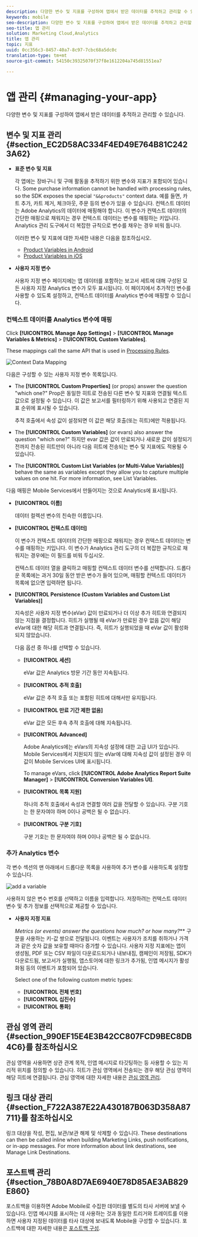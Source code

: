 ```yaml
---
description: 다양한 변수 및 지표를 구성하여 앱에서 받은 데이터를 추적하고 관리할 수 있습니다.
keywords: mobile
seo-description: 다양한 변수 및 지표를 구성하여 앱에서 받은 데이터를 추적하고 관리할 수 있습니다.
seo-title: 앱 관리
solution: Marketing Cloud,Analytics
title: 앱 관리
topic: 지표
uuid: 0cc356c3-8457-40a7-8c97-7cbc68a5dc0c
translation-type: tm+mt
source-git-commit: 54150c39325070f37f8e1612204a745d81551ea7

---
```



# 앱 관리 {#managing-your-app}

다양한 변수 및 지표를 구성하여 앱에서 받은 데이터를 추적하고 관리할 수 있습니다.

## 변수 및 지표 관리 {#section_EC2D58AC334F4ED49E764B81C2423A62}

* **표준 변수 및 지표**

   각 앱에는 장바구니 및 구매 활동을 추적하기 위한 변수와 지표가 포함되어 있습니다. Some purchase information cannot be handled with processing rules, so the SDK exposes the special `"&&products"` context data. 예를 들면, 카트 추가, 카트 제거, 체크아웃, 주문 등의 변수가 있을 수 있습니다. 컨텍스트 데이터는 Adobe Analytics의 데이터에 매핑해야 합니다. 이 변수가 컨텍스트 데이터의 간단한 매핑으로 채워지는 경우 컨텍스트 데이터는 변수를 매핑하는 키입니다. Analytics 관리 도구에서 더 복잡한 규칙으로 변수를 채우는 경우 비워 둡니다.

   이러한 변수 및 지표에 대한 자세한 내용은 다음을 참조하십시오.

   * [Product Variables in Android](/help/android/analytics-main/products/products.md)
   * [Product Variables in iOS](/help/ios/analytics-main/products/products.md)

* **사용자 지정 변수**

   사용자 지정 변수 페이지에는 앱 데이터를 포함하는 보고서 세트에 대해 구성된 모든 사용자 지정 Analytics 변수가 모두 표시됩니다. 이 페이지에서 추가적인 변수를 사용할 수 있도록 설정하고, 컨텍스트 데이터를 Analytics 변수에 매핑할 수 있습니다.

### 컨텍스트 데이터를 Analytics 변수에 매핑

Click **[!UICONTROL Manage App Settings]** &gt; **[!UICONTROL Manage Variables &amp; Metrics]** &gt; **[!UICONTROL Custom Variables]**.

These mappings call the same API that is used in [Processing Rules](https://docs.adobe.com/content/help/en/analytics/admin/admin-tools/processing-rules/processing-rules.html).

![Context Data Mapping](assets/custom_data_content.png)

다음은 구성할 수 있는 사용자 지정 변수 목록입니다.

* The **[!UICONTROL Custom Properties]** (or props) answer the question "which one?" Prop은 동일한 히트로 전송된 다른 변수 및 지표와 연결될 텍스트 값으로 설정될 수 있습니다. 이 값은 보고서를 필터링하기 위해 사용되고 연결된 지표 순위에 표시될 수 있습니다.

   추적 호출에서 속성 값이 설정되면 이 값은 해당 호출(또는 히트)에만 적용됩니다.

* The **[!UICONTROL Custom Variables]** (or evars) also answer the question "which one?" 하지만 evar 값은 값이 만료되거나 새로운 값이 설정되기 전까지 전송된 히트만이 아니라 다음 히트에 전송되는 변수 및 지표에도 적용될 수 있습니다.
* The **[!UICONTROL Custom List Variables (or Multi-Value Variables)]** behave the same as variables except they allow you to capture multiple values on one hit. For more information, see List Variables.[](https://docs.adobe.com/content/help/en/analytics/implementation/javascript-implementation/variables-analytics-reporting/page-variables.html)

다음 매핑은 Mobile Services에서 만들어지는 것으로 Analytics에 표시됩니다.

* **[!UICONTROL 이름]**

   데이터 컬렉션 변수의 친숙한 이름입니다.

* **[!UICONTROL 컨텍스트 데이터]**

   이 변수가 컨텍스트 데이터의 간단한 매핑으로 채워지는 경우 컨텍스트 데이터는 변수를 매핑하는 키입니다. 이 변수가 Analytics 관리 도구의 더 복잡한 규칙으로 채워지는 경우에는 이 필드를 비워 두십시오.

   컨텍스트 데이터 열을 클릭하고 매핑할 컨텍스트 데이터 변수를 선택합니다. 드롭다운 목록에는 과거 30일 동안 받은 변수가 들어 있으며, 매핑할 컨텍스트 데이터가 목록에 없으면 입력하면 됩니다.

* **[!UICONTROL Persistence (Custom Variables and Custom List Variables)]**

   지속성은 사용자 지정 변수(eVar) 값이 만료되거나 더 이상 추가 히트와 연결되지 않는 지점을 결정합니다. 히트가 실행될 때 eVar가 만료된 경우 없음 값이 해당 eVar에 대한 해당 히트과 연결됩니다. 즉, 히트가 실행되었을 때 eVar 값이 활성화되지 않았습니다.

   다음 옵션 중 하나를 선택할 수 있습니다.

   * **[!UICONTROL 세션]**

      eVar 값은 Analytics 방문 기간 동안 지속됩니다.

   * **[!UICONTROL 추적 호출]**

      eVar 값은 추적 호출 또는 포함된 히트에 대해서만 유지됩니다.

   * **[!UICONTROL 만료 기간 제한 없음]**

      eVar 값은 모든 후속 추적 호출에 대해 지속됩니다.
   * **[!UICONTROL Advanced]**

      Adobe Analytics에는 eVars의 지속성 설정에 대한 고급 UI가 있습니다. Mobile Services에서 지원되지 않는 eVar에 대해 지속성 값이 설정된 경우 이 값이 Mobile Services UI에 표시됩니다.

      To manage eVars, click **[!UICONTROL Adobe Analytics Report Suite Manager]** &gt; **[!UICONTROL Conversion Variables UI]**.

   * **[!UICONTROL 목록 지원]**

      하나의 추적 호출에서 속성과 연결할 여러 값을 전달할 수 있습니다. 구분 기호는 한 문자여야 하며 0이나 공백은 될 수 없습니다.

   * **[!UICONTROL 구분 기호]**

      구분 기호는 한 문자여야 하며 0이나 공백은 될 수 없습니다.

### 추가 Analytics 변수

각 변수 섹션의 맨 아래에서 드롭다운 목록을 사용하여 추가 변수를 사용하도록 설정할 수 있습니다.

![add a variable](assets/add_variable.png)

사용하지 않은 변수 번호를 선택하고 이름을 입력합니다. 저장하려는 컨텍스트 데이터 변수 및 추가 정보를 선택적으로 제공할 수 있습니다.

* **사용자 지정 지표**

   *Metrics (or events) answer the questions how much? or how many?*** 구문을 사용하는 키-값 쌍으로 전달됩니다. 이벤트는 사용자가 조치를 취하거나 가격과 같은 숫자 값을 보유할 때마다 증가할 수 있습니다. 사용자 지정 지표에는 앱이 생성됨, PDF 또는 CSV 파일이 다운로드되거나 내보내짐, 캠페인이 저장됨, SDK가 다운로드됨, 보고서가 실행됨, 앱스토어에 대한 링크가 추가됨, 인앱 메시지가 활성화됨 등의 이벤트가 포함되어 있습니다.

   Select one of the following custom metric types:

   * **[!UICONTROL 전체 번호]**
   * **[!UICONTROL 십진수]**
   * **[!UICONTROL 통화]**

## 관심 영역 관리{#section_990EF15E4E3B42CC807FCD9BEC8DB4C6}를 참조하십시오 

관심 영역을 사용하면 상관 관계 목적, 인앱 메시지로 타깃팅하는 등 사용할 수 있는 지리적 위치를 정의할 수 있습니다. 히트가 관심 영역에서 전송되는 경우 해당 관심 영역이 해당 히트에 연결됩니다. 관심 영역에 대한 자세한 내용은 [관심 영역 관리](/help/using/location/t-manage-points.md).

## 링크 대상 관리{#section_F722A387E22A430187B063D358A87711}를 참조하십시오 

링크 대상을 작성, 편집, 보관/보관 해제 및 삭제할 수 있습니다. These destinations can then be called inline when building Marketing Links, push notifications, or in-app messages. For more information about link destinations, see Manage Link Destinations.[](/help/using/acquisition-main/c-manage-link-destinations/t-archive-unarchive-link-destinations.md)

## 포스트백 관리 {#section_78B0A8D7AE6940E78D85AE3AB829E860}

포스트백을 이용하면 Adobe Mobile로 수집한 데이터를 별도의 타사 서버에 보낼 수 있습니다. 인앱 메시지를 표시하는 데 사용하는 것과 동일한 트리거와 트레이트를 이용하면 사용자 지정된 데이터를 타사 대상에 보내도록 Mobile을 구성할 수 있습니다. 포스트백에 대한 자세한 내용은 [포스트백 구성](/help/using/c-manage-app-settings/c-mob-confg-app/signals.md).
